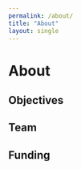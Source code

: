 ```yaml
---
permalink: /about/
title: "About"
layout: single
---
```



# About

## Objectives

## Team

## Funding
